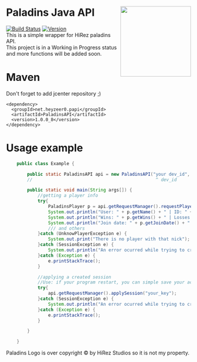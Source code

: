 # Paladins Java API <img align="right" src="https://hzweb.hi-rezgame.net/paladins-web/wp-content/uploads/2016/06/cropped-2016-06-03-192x192.png" height="192" width="192">
[![Build Status](http://ci.heyzeer0.cf/buildStatus/icon?job=Paladins%20Java%20API)](http://ci.heyzeer0.cf/job/Paladins%20Java%20API/) [![Version](https://api.bintray.com/packages/heyzeer0/maven/Paladins-Java-API/images/download.svg)]()</br>
This is a simple wrapper for HiRez paladins API.</br>
This project is in a Working in Progress status and more functions will be added soon.

Maven
========
Don't forget to add jcenter repository ;)
```maven
<dependency>
  <groupId>net.heyzeer0.papi</groupId>
  <artifactId>PaladinsAPI</artifactId>
  <version>1.0.0_8</version>
</dependency>
```


Usage example
========
```java
    public class Example {

        public static PaladinsAPI api = new PaladinsAPI("your dev_id", "your_dev_key", Platform.PC);
        //                                               ^ dev_id       ^ dev_key      ^ Platform#PC/XBOX/PS4

        public static void main(String args[]) {
            //getting a player info
            try{
                PaladinsPlayer p = api.getRequestManager().requestPlayer("HeyZeer0");
                System.out.println("User: " + p.getName() + " | ID: " + p.getID() + " | Level: " + p.getLevel());
                System.out.println("Wins: " + p.getWins() + " | Losses: " + p.getLosses() + " | Leaves: " + p.getLeaves());
                System.out.println("Join date: " + p.getJoinDate() + " | Last login: " + p.getLastLogin());
                /// and others
            }catch (UnknowPlayerException e) {
                System.out.print("There is no player with that nick");
            }catch (SessionException e) {
                System.out.println("An error ocurred while trying to create the session: " + e.getLocalizedMessage());
            }catch (Exception e) {
                e.printStackTrace();
            }

            //applying a created session
            //Use: if your program restart, you can simple save your actual key and use it when restarts, respecting the 15m time limit
            try{
                api.getRequestManager().applySession("your_key");
            }catch (SessionException e) {
                System.out.println("An error ocurred while trying to create the session: " + e.getLocalizedMessage());
            }catch (Exception e) {
                e.printStackTrace();
            }

        }

    }
```

Paladins Logo is over copyright © by HiRez Studios so it is not my property.
